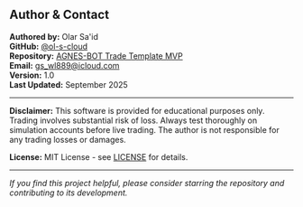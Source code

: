 ## Author & Contact

**Authored by:** Olar Sa'id  
**GitHub:** [@ol-s-cloud](https://github.com/ol-s-cloud/)  
**Repository:** [AGNES-BOT Trade Template MVP](https://github.com/ol-s-cloud/agnes-bot)  
**Email:** gs_wl889@icloud.com  
**Version:** 1.0  
**Last Updated:** September 2025  

---

**Disclaimer:** This software is provided for educational purposes only. Trading involves substantial risk of loss. Always test thoroughly on simulation accounts before live trading. The author is not responsible for any trading losses or damages.

**License:** MIT License - see [LICENSE](LICENSE) for details.

---

*If you find this project helpful, please consider starring the repository and contributing to its development.*
